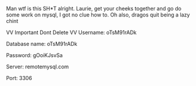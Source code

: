 Man wtf is this SH*T
alright. Laurie, get your cheeks together and go do some work on mysql, I got no clue how to. Oh also, dragos quit being a lazy chint


VV Important Dont Delete VV
Username: oTsM91rADk

Database name: oTsM91rADk

Password: gOoiKJsvSa

Server: remotemysql.com

Port: 3306
